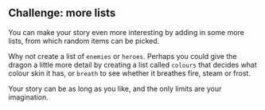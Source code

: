 ## Challenge: more lists

You can make your story even more interesting by adding in some more lists, from which random items can be picked.

Why not create a list of `enemies` or `heroes`. Perhaps you could give the dragon a little more detail by creating a list called `colours` that decides what colour skin it has, or `breath` to see whether it breathes fire, steam or frost.

Your story can be as long as you like, and the only limits are your imagination.
